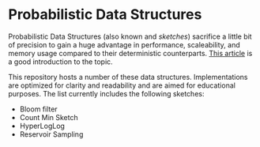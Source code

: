 # Probabilistic Data Structures
Probabilistic Data Structures (also known and _sketches_) sacrifice a little bit of precision to gain a huge advantage in performance, scaleability, and memory usage compared to their deterministic counterparts. [This article]([url](http://dimacs.rutgers.edu/~graham/pubs/papers/cacm-sketch.pdf)) is a good introduction to the topic.

This repository hosts a number of these data structures. Implementations are optimized for clarity and readability and are aimed for educational purposes. The list currently includes the following sketches:

* Bloom filter
* Count Min Sketch
* HyperLogLog
* Reservoir Sampling
